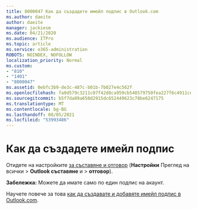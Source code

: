 ```yaml
---
title: 8000047 Как да създадете имейл подпис в Outlook.com
ms.author: daeite
author: daeite
manager: jackiesm
ms.date: 04/21/2020
ms.audience: ITPro
ms.topic: article
ms.service: o365-administration
ROBOTS: NOINDEX, NOFOLLOW
localization_priority: Normal
ms.custom:
- "810"
- "1401"
- "8000047"
ms.assetid: 0ebfc3b9-de3c-487c-b01b-7b027e4c562f
ms.openlocfilehash: fa0d579c3211c07f42d8ca959cb548579750fea227f6c4911cea099ca66c1bca
ms.sourcegitcommit: b5f7da89a650d2915dc652449623c78be6247175
ms.translationtype: MT
ms.contentlocale: bg-BG
ms.lasthandoff: 08/05/2021
ms.locfileid: "53993486"
---
```

# <a name="how-to-create-an-email-signature"></a>Как да създадете имейл подпис

Отидете на настройките [за съставяне и отговор](https://go.microsoft.com/fwlink/?linkid=2006164) (**Настройки** Преглед на всички \> **Outlook съставяне** и \> **отговор**).
  
 **Забележка:** Можете да имате само по един подпис на акаунт.
  
Научете повече за това [как да създавате и добавяте имейл подпис в Outlook.com](https://support.office.com/article/776d9006-abdf-444e-b5b7-a61821dff034?wt.mc_id=Office_Outlook_com_Alchemy).

